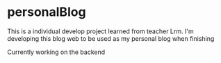 # personalBlog
This is a individual develop project learned from teacher Lrm.
I'm developing this blog web to be used as my personal blog when finishing

Currently working on the backend
